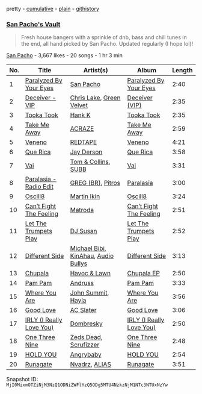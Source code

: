 pretty - [cumulative](/playlists/cumulative/7guXu2Tdl1ClO7m2Dpe7iA.md) - [plain](/playlists/plain/7guXu2Tdl1ClO7m2Dpe7iA) - [githistory](https://github.githistory.xyz/mackorone/spotify-playlist-archive/blob/main/playlists/plain/7guXu2Tdl1ClO7m2Dpe7iA)

### [San Pacho's Vault](https://open.spotify.com/playlist/7guXu2Tdl1ClO7m2Dpe7iA)

> Fresh house bangers with a sprinkle of dnb, bass and chill tunes in the end, all hand picked by San Pacho\. Updated regularly \(I hope lol\)!

[San Pacho](https://open.spotify.com/user/tt8cs1rcaxzr3ge0jikfmurfk) - 3,667 likes - 20 songs - 1 hr 3 min

| No. | Title | Artist(s) | Album | Length |
|---|---|---|---|---|
| 1 | [Paralyzed By Your Eyes](https://open.spotify.com/track/5hEet4S4TiD6zw0C9ekzdt) | [San Pacho](https://open.spotify.com/artist/5jBerZvTAajwYvdxt3UhgU) | [Paralyzed By Your Eyes](https://open.spotify.com/album/1kpcos1H8BuZHaauZAMMIg) | 2:40 |
| 2 | [Deceiver \- VIP](https://open.spotify.com/track/39aowVnxyzMDZOmrgsN4MU) | [Chris Lake](https://open.spotify.com/artist/5Igpc9iLZ3YGtKeYfSrrOE), [Green Velvet](https://open.spotify.com/artist/3ABaec4jjl95VqmG1iD4k2) | [Deceiver \(VIP\)](https://open.spotify.com/album/0ZoupfyYTGUYKWTaZ8rymq) | 2:35 |
| 3 | [Tooka Took](https://open.spotify.com/track/4hDZeZoePIY3y0TPboLZGV) | [Hank K](https://open.spotify.com/artist/7e6V4iJruHMPbTniZOeITW) | [Tooka Took](https://open.spotify.com/album/3mRtyiU58ph2NrrDFndGX6) | 2:35 |
| 4 | [Take Me Away](https://open.spotify.com/track/1EXDjOpV3Lbiv8CzJ7caHs) | [ACRAZE](https://open.spotify.com/artist/4pnp4w9g30yLfVIAFnZMRd) | [Take Me Away](https://open.spotify.com/album/6EYwIO2gr5pTgQBysWPQvt) | 2:59 |
| 5 | [Veneno](https://open.spotify.com/track/0X2EbZRllEItjULwtkl26h) | [REDTAPE](https://open.spotify.com/artist/2gr30lAvtCgUQWCNjHO4P3) | [Veneno](https://open.spotify.com/album/1IuH4FD8hkfBpeVRf7p1L0) | 4:21 |
| 6 | [Que Rica](https://open.spotify.com/track/3vtwjiSfRhGOeR9nHN25BD) | [Jay Derson](https://open.spotify.com/artist/0NUj08bm3r87iZYitmDxyY) | [Que Rica](https://open.spotify.com/album/4UdR89lCHpqKrQT0E0iAs4) | 3:58 |
| 7 | [Vai](https://open.spotify.com/track/7s0L11uj5BbbUOwGCjG8vh) | [Tom & Collins](https://open.spotify.com/artist/1XU5MjR4kex9BGyY4UMtta), [SUBB](https://open.spotify.com/artist/0Yjc1aaTwDoJy2KP5xS20r) | [Vai](https://open.spotify.com/album/0GWUCn1c7B0BZWAKsd3LBo) | 3:31 |
| 8 | [Paralasia \- Radio Edit](https://open.spotify.com/track/4cgdgVbl60pq2O82Xnw0au) | [GREG \(BR\)](https://open.spotify.com/artist/7K7I6veLj1PPzsrzVP6B79), [Pitros](https://open.spotify.com/artist/1qoyJsbPjo0dpWnfSlRGLv) | [Paralasia](https://open.spotify.com/album/65zpKiRYEvJWfd7ol4rIeR) | 3:00 |
| 9 | [Oscill8](https://open.spotify.com/track/31Z3AuRnaj2ZLgZCWTqbLK) | [Martin Ikin](https://open.spotify.com/artist/7DhdJhd6DrxeJlUajwttd1) | [Oscill8](https://open.spotify.com/album/7fXWo4R4IoLCQF6FMvoY2H) | 3:24 |
| 10 | [Can’t Fight The Feeling](https://open.spotify.com/track/1T7fTFxkosqEF8AZzDvm6I) | [Matroda](https://open.spotify.com/artist/45lcbTsX07JWzmTIjcdyBz) | [Can’t Fight The Feeling](https://open.spotify.com/album/0UDIxo8rh9AcO7oGHjaETt) | 2:51 |
| 11 | [Let The Trumpets Play](https://open.spotify.com/track/1woYd27bjVaC4BM2HUTsQm) | [DJ Susan](https://open.spotify.com/artist/1E3qGlNjHcdqAYMT4Wi6cm) | [Let The Trumpets Play](https://open.spotify.com/album/7hW2wgGaOsE5STVOed00UO) | 2:52 |
| 12 | [Different Side](https://open.spotify.com/track/76Lq3l4TEzt2javAjXezAr) | [Michael Bibi](https://open.spotify.com/artist/4cvdQRyHmkSQSakUrW2oxv), [KinAhau](https://open.spotify.com/artist/3C7Tv0IqIGLjA9rpVaeHRB), [Audio Bullys](https://open.spotify.com/artist/5kwHgbzNHq1iHkUSrAmjjQ) | [Different Side](https://open.spotify.com/album/5MvoxzRfTWDYjNF98qRezc) | 3:13 |
| 13 | [Chupala](https://open.spotify.com/track/260UqjOU5GBsipeS4KtiFf) | [Havoc & Lawn](https://open.spotify.com/artist/6EaFaq8NthVEQYSHSemmBv) | [Chupala EP](https://open.spotify.com/album/0EpIPIlJSmceNqdT8bufsv) | 2:50 |
| 14 | [Pam Pam](https://open.spotify.com/track/5vwDbalq8UurGS7tTz0ZlJ) | [Andruss](https://open.spotify.com/artist/6HZwb7Zbnvfo8u1sst4QrI) | [Pam Pam](https://open.spotify.com/album/3Slmff9B119rqiFAhSFd5h) | 3:33 |
| 15 | [Where You Are](https://open.spotify.com/track/4qDpLaFGf5ampf2DXD2TMA) | [John Summit](https://open.spotify.com/artist/7kNqXtgeIwFtelmRjWv205), [Hayla](https://open.spotify.com/artist/4yX6mpMyBGf9UfvBB8JJrc) | [Where You Are](https://open.spotify.com/album/4bIEy1wDeaEklS1BanbsmR) | 3:56 |
| 16 | [Good Love](https://open.spotify.com/track/0fVnwHlZGkqM0mzmrSOPtr) | [AC Slater](https://open.spotify.com/artist/6EqFMCnVGBRNmwPlk2f3Uc) | [Good Love](https://open.spotify.com/album/0mDSNVQMk6frlTzKUxdoFi) | 3:06 |
| 17 | [IRLY \(I Really Love You\)](https://open.spotify.com/track/0TZmwiefBLRaNYtkRWH8Uh) | [Dombresky](https://open.spotify.com/artist/2GVtgxcx7jg5xVCZsIHSGN) | [IRLY \(I Really Love You\)](https://open.spotify.com/album/1ZaGCKsUUEhsfEbzTJeGrk) | 2:50 |
| 18 | [One Three Nine](https://open.spotify.com/track/3fDASogRbq1vEZGLFcN9QA) | [Zeds Dead](https://open.spotify.com/artist/67qogtRNI0GjUr8PlaG6Zh), [Scrufizzer](https://open.spotify.com/artist/3JmGsgVoGUN1Ro1jLfi7k1) | [One Three Nine](https://open.spotify.com/album/1NZ4fJ0HxdQ4L4X418SpLi) | 2:48 |
| 19 | [HOLD YOU](https://open.spotify.com/track/5YOcEEKHgs1IgqudZ5vx8Q) | [Angrybaby](https://open.spotify.com/artist/5TAU3fcCF32FqKMrdbXfRr) | [HOLD YOU](https://open.spotify.com/album/5KgTqGLDlJo6kL67PMbRdi) | 2:54 |
| 20 | [Runagate](https://open.spotify.com/track/25Z5V6zvTyV2ekPyhupEDn) | [Nvadrz](https://open.spotify.com/artist/3BsJD0TUVtn1sv29duwMrw), [ALIAS](https://open.spotify.com/artist/7GKfMeNMzek3DcXNGcf6D2) | [Runagate](https://open.spotify.com/album/3QmL4kZ2pwD14mlwBLlZPX) | 3:51 |

Snapshot ID: `MjI0MixmOTZiNjM3NzQ1ODNiZWFlYzQ5ODg5MTU4NzkzNjM1NTc3NTUxNzYw`
